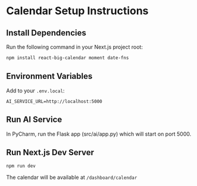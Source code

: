 # Calendar Setup Instructions

## Install Dependencies

Run the following command in your Next.js project root:

```bash
npm install react-big-calendar moment date-fns
```

## Environment Variables

Add to your `.env.local`:

```
AI_SERVICE_URL=http://localhost:5000
```

## Run AI Service

In PyCharm, run the Flask app (src/ai/app.py) which will start on port 5000.

## Run Next.js Dev Server

```bash
npm run dev
```

The calendar will be available at `/dashboard/calendar`

